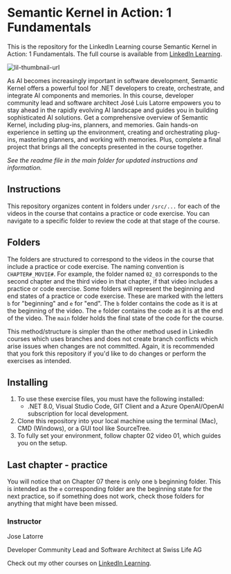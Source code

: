 # Semantic Kernel in Action: 1 Fundamentals
This is the repository for the LinkedIn Learning course Semantic Kernel in Action: 1 Fundamentals. 
The full course is available from [LinkedIn Learning][lil-course-url].

![lil-thumbnail-url]

As AI becomes increasingly important in software development, Semantic Kernel offers a powerful tool for .NET developers to create, orchestrate, and integrate AI components and memories. In this course, developer community lead and software architect José Luis Latorre empowers you to stay ahead in the rapidly evolving AI landscape and guides you in building sophisticated AI solutions. Get a comprehensive overview of Semantic Kernel, including plug-ins, planners, and memories. Gain hands-on experience in setting up the environment, creating and orchestrating plug-ins, mastering planners, and working with memories. Plus, complete a final project that brings all the concepts presented in the course together.

_See the readme file in the main folder for updated instructions and information._

## Instructions
This repository organizes content in folders under `/src/...` for each of the videos in the course that contains a practice or code exercise. 
You can navigate to a specific folder to review the code at that stage of the course.


## Folders
The folders are structured to correspond to the videos in the course that include a practice or code exercise. The naming convention is `CHAPTER#_MOVIE#`. For example, the folder named `02_03` corresponds to the second chapter and the third video in that chapter, if that video includes a practice or code exercise.
Some folders will represent the beginning and end states of a practice or code exercise. These are marked with the letters `b` for "beginning" and `e` for "end". The `b` folder contains the code as it is at the beginning of the video. The `e` folder contains the code as it is at the end of the video. The `main` folder holds the final state of the code for the course.

This method/structure is simpler than the other method used in LinkedIn courses which uses branches and does not create branch conflicts which arise issues when changes are not committed.
Again, it is recommended that you fork this repository if you'd like to do changes or perform the exercises as intended.

## Installing
1. To use these exercise files, you must have the following installed:
	- .NET 8.0, Visual Studio Code, GIT Client and a Azure OpenAI/OpenAI subscription for local development.
2. Clone this repository into your local machine using the terminal (Mac), CMD (Windows), or a GUI tool like SourceTree.
3. To fully set your environment, follow chapter 02 video 01, which guides you on the setup.

## Last chapter - practice
You will notice that on Chapter 07 there is only one  `b`  beginning folder. This is intended as the `e` corresponding folder are the beginning state for the next practice, so if something does not work, check those folders for anything that might have been missed.

### Instructor

Jose Latorre

Developer Community Lead and Software Architect at Swiss Life AG
      

Check out my other courses on [LinkedIn Learning](https://www.linkedin.com/learning/instructors/jose-latorre?u=104).

[0]: # (Replace these placeholder URLs with actual course URLs)

[lil-course-url]: https://www.linkedin.com/learning/semantic-kernel-in-action-fundamentals
[lil-thumbnail-url]: https://media.licdn.com/dms/image/D560DAQH4wuYkJSejog/learning-public-crop_675_1200/0/1715989990777?e=2147483647&v=beta&t=A0RKdUlDsUYl6SeRNu8OVBQc-tEEHk2OG859Uq-Lr7I
